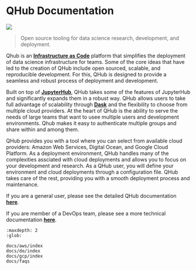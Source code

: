 # QHub Documentation

![](https://avatars0.githubusercontent.com/u/34879953?v=4&s=100)

> Open source tooling for data science research, development, and deployment.


Qhub is an [**Infrastructure as Code**](#What-is-Infrastructure-as-Code.) platform that simplifies the deployment of data science infrastructure for teams. Some of the core ideas that have led to the creation of QHub include open sourced, scalable, and reproducible development. For this, QHub is designed to provide a seamless and robust process of deployment and development. 

Built on top of [**JupyterHub**](https://jupyterhub.readthedocs.io/en/stable/), QHub takes some of the features of JupyterHub and significantly expands them in a robust way. QHub allows users to take full advantage of scalability through [**Dask**](https://dask.org/) and the flexibility to choose from multiple cloud providers. At the heart of QHub is the ability to serve the needs of large teams that want to usee multiple users and development environments. Qhub makes it easy to authenticate multiple groups and share within and among them. 


QHub provides you with a tool where you can select from available cloud providers: Amazon Web Services, Digital Ocean, and Google Cloud Platform. As a deployment environment, QHub handles many of the complexities assciated with cloud deployments and allows you to focus on your development and research. As a QHub user, you will define your environment and cloud deployments through a configuration file. QHub takes care of the rest, providing you with a smooth deployment process and maintenance. 


If you are a general user, please see the detailed QHub documentation [**here**](#docs-for-users).

If you are member of a DevOps team, please see a more technical documentation [**here**](#docs-for-devs). 

```{toctree}
:maxdepth: 2
:glob:

docs/aws/index
docs/do/index
docs/gcp/index
docs/faqs
```

